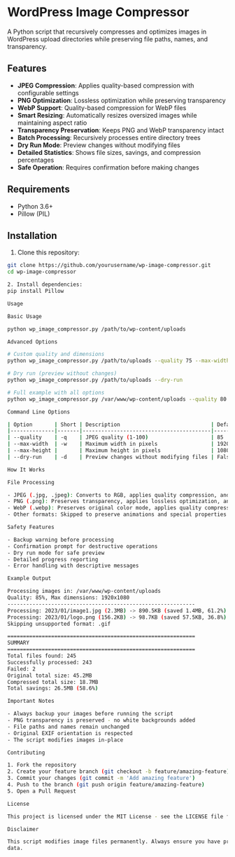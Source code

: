 # WordPress Image Compressor

  A Python script that recursively compresses and optimizes images in WordPress upload directories while preserving file
  paths, names, and transparency.

  ## Features

  - **JPEG Compression**: Applies quality-based compression with configurable settings
  - **PNG Optimization**: Lossless optimization while preserving transparency
  - **WebP Support**: Quality-based compression for WebP files
  - **Smart Resizing**: Automatically resizes oversized images while maintaining aspect ratio
  - **Transparency Preservation**: Keeps PNG and WebP transparency intact
  - **Batch Processing**: Recursively processes entire directory trees
  - **Dry Run Mode**: Preview changes without modifying files
  - **Detailed Statistics**: Shows file sizes, savings, and compression percentages
  - **Safe Operation**: Requires confirmation before making changes

  ## Requirements

  - Python 3.6+
  - Pillow (PIL)

  ## Installation

  1. Clone this repository:
  ```bash
  git clone https://github.com/yourusername/wp-image-compressor.git
  cd wp-image-compressor

  2. Install dependencies:
  pip install Pillow

  Usage

  Basic Usage

  python wp_image_compressor.py /path/to/wp-content/uploads

  Advanced Options

  # Custom quality and dimensions
  python wp_image_compressor.py /path/to/uploads --quality 75 --max-width 1200

  # Dry run (preview without changes)
  python wp_image_compressor.py /path/to/uploads --dry-run

  # Full example with all options
  python wp_image_compressor.py /var/www/wp-content/uploads --quality 80 --max-width 1600 --max-height 900

  Command Line Options

  | Option       | Short | Description                             | Default |
  |--------------|-------|-----------------------------------------|---------|
  | --quality    | -q    | JPEG quality (1-100)                    | 85      |
  | --max-width  | -w    | Maximum width in pixels                 | 1920    |
  | --max-height |       | Maximum height in pixels                | 1080    |
  | --dry-run    | -d    | Preview changes without modifying files | False   |

  How It Works

  File Processing

  - JPEG (.jpg, .jpeg): Converts to RGB, applies quality compression, and resizes if needed
  - PNG (.png): Preserves transparency, applies lossless optimization, and resizes if needed
  - WebP (.webp): Preserves original color mode, applies quality compression, and resizes if needed
  - Other formats: Skipped to preserve animations and special properties

  Safety Features

  - Backup warning before processing
  - Confirmation prompt for destructive operations
  - Dry run mode for safe preview
  - Detailed progress reporting
  - Error handling with descriptive messages

  Example Output

  Processing images in: /var/www/wp-content/uploads
  Quality: 85%, Max dimensions: 1920x1080
  ------------------------------------------------------------
  Processing: 2023/01/image1.jpg (2.3MB) -> 890.5KB (saved 1.4MB, 61.2%)
  Processing: 2023/01/logo.png (156.2KB) -> 98.7KB (saved 57.5KB, 36.8%)
  Skipping unsupported format: .gif

  ============================================================
  SUMMARY
  ============================================================
  Total files found: 245
  Successfully processed: 243
  Failed: 2
  Original total size: 45.2MB
  Compressed total size: 18.7MB
  Total savings: 26.5MB (58.6%)

  Important Notes

  - Always backup your images before running the script
  - PNG transparency is preserved - no white backgrounds added
  - File paths and names remain unchanged
  - Original EXIF orientation is respected
  - The script modifies images in-place

  Contributing

  1. Fork the repository
  2. Create your feature branch (git checkout -b feature/amazing-feature)
  3. Commit your changes (git commit -m 'Add amazing feature')
  4. Push to the branch (git push origin feature/amazing-feature)
  5. Open a Pull Request

  License

  This project is licensed under the MIT License - see the LICENSE file for details.

  Disclaimer

  This script modifies image files permanently. Always ensure you have proper backups before running it on important
  data.
